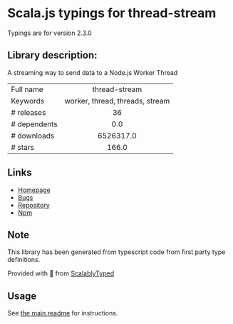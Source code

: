 
# Scala.js typings for thread-stream

Typings are for version 2.3.0

## Library description:
A streaming way to send data to a Node.js Worker Thread

|                    |                 |
| ------------------ | :-------------: |
| Full name          | thread-stream |
| Keywords           | worker, thread, threads, stream |
| # releases         | 36 |
| # dependents       | 0.0 |
| # downloads        | 6526317.0 |
| # stars            | 166.0 |

## Links
- [Homepage](https://github.com/mcollina/thread-stream#readme)
- [Bugs](https://github.com/mcollina/thread-stream/issues)
- [Repository](https://github.com/mcollina/thread-stream)
- [Npm](https://www.npmjs.com/package/thread-stream)
    


## Note
This library has been generated from typescript code from first party type definitions.

Provided with :purple_heart: from [ScalablyTyped](https://github.com/oyvindberg/ScalablyTyped)

## Usage
See [the main readme](../../readme.md) for instructions.


